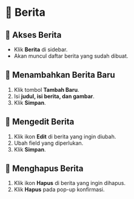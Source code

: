 # 📰 Berita

## **📌 Akses Berita**

- Klik **Berita** di sidebar.
- Akan muncul daftar berita yang sudah dibuat.

## **📌 Menambahkan Berita Baru**

1. Klik tombol **Tambah Baru**.
2. Isi **judul, isi berita, dan gambar**.
3. Klik **Simpan**.

## **📌 Mengedit Berita**

1. Klik ikon **Edit** di berita yang ingin diubah.
2. Ubah field yang diperlukan.
3. Klik **Simpan**.

## **📌 Menghapus Berita**

1. Klik ikon **Hapus** di berita yang ingin dihapus.
2. Klik **Hapus** pada pop-up konfirmasi.
